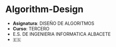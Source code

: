 # Algorithm-Design

* **Asignatura**: DISEÑO DE ALGORITMOS
* **Curso**: TERCERO
* E.S. DE INGENIERIA INFORMATICA ALBACETE
* :es:
